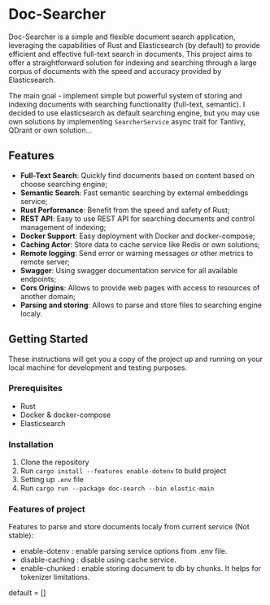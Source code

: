 # Doc-Searcher

Doc-Searcher is a simple and flexible document search application, leveraging the capabilities of Rust and Elasticsearch (by default)
to provide efficient and effective full-text search in documents. This project aims to offer a straightforward solution for
indexing and searching through a large corpus of documents with the speed and accuracy provided by Elasticsearch.

The main goal - implement simple but powerful system of storing and indexing documents with searching functionality (full-text, semantic).
I decided to use elasticsearch as default searching engine, but you may use own solutions by implementing `SearcherService` async trait
for Tantivy, QDrant or own solution...

## Features

- **Full-Text Search**: Quickly find documents based on content based on choose searching engine;
- **Semantic Search**: Fast semantic searching by external embeddings service;
- **Rust Performance**: Benefit from the speed and safety of Rust;
- **REST API**: Easy to use REST API for searching documents and control management of indexing;
- **Docker Support**: Easy deployment with Docker and docker-compose;
- **Caching Actor**: Store data to cache service like Redis or own solutions;
- **Remote logging**: Send error or warning messages or other metrics to remote server;
- **Swagger**: Using swagger documentation service for all available endpoints;
- **Cors Origins**: Allows to provide web pages with access to resources of another domain;
- **Parsing and storing**: Allows to parse and store files to searching engine localy.

## Getting Started

These instructions will get you a copy of the project up and running on your local machine for development and testing purposes.

### Prerequisites

- Rust
- Docker & docker-compose
- Elasticsearch

### Installation

1. Clone the repository
2. Run `cargo install --features enable-dotenv` to build project
3. Setting up `.env` file
4. Run `cargo run --package doc-search --bin elastic-main`

### Features of project

Features to parse and store documents localy from current service (Not stable):
- enable-dotenv   : enable parsing service options from .env file.
- disable-caching : disable using cache service.
- enable-chunked  : enable storing document to db by chunks. It helps for tokenizer limitations.

default = []
